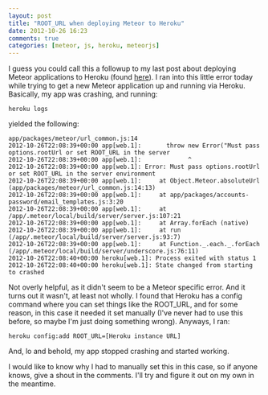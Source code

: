 ```yaml
---
layout: post
title: "ROOT_URL when deploying Meteor to Heroku"
date: 2012-10-26 16:23
comments: true
categories: [meteor, js, heroku, meteorjs] 
---
```

I guess you could call this a followup to my last post about deploying
Meteor applications to Heroku (found
[here](http://readmythings.com/blog/2012/10/18/deploying-meteor-to-heroku/)).
I ran into this little error today while trying to get a new Meteor
application up and running via Heroku. Basically, my app was crashing,
and running:
```
heroku logs
```
yielded the following:
```
app/packages/meteor/url_common.js:14
2012-10-26T22:08:39+00:00 app[web.1]:       throw new Error("Must pass options.rootUrl or set ROOT_URL in the server
2012-10-26T22:08:39+00:00 app[web.1]:             ^
2012-10-26T22:08:39+00:00 app[web.1]: Error: Must pass options.rootUrl or set ROOT_URL in the server environment
2012-10-26T22:08:39+00:00 app[web.1]:     at Object.Meteor.absoluteUrl (app/packages/meteor/url_common.js:14:13)
2012-10-26T22:08:39+00:00 app[web.1]:     at app/packages/accounts-password/email_templates.js:3:20
2012-10-26T22:08:39+00:00 app[web.1]:     at /app/.meteor/local/build/server/server.js:107:21
2012-10-26T22:08:39+00:00 app[web.1]:     at Array.forEach (native)
2012-10-26T22:08:39+00:00 app[web.1]:     at run (/app/.meteor/local/build/server/server.js:93:7)
2012-10-26T22:08:39+00:00 app[web.1]:     at Function._.each._.forEach (/app/.meteor/local/build/server/underscore.js:76:11)
2012-10-26T22:08:40+00:00 heroku[web.1]: Process exited with status 1
2012-10-26T22:08:40+00:00 heroku[web.1]: State changed from starting to crashed
```
Not overly helpful, as it didn't seem to be a Meteor specific error. And
it turns out it wasn't, at least not wholly. I found that Heroku has a
config command where you can set things like the ROOT_URL, and for some
reason, in this case it needed it set manually (I've never had to use
this before, so maybe I'm just doing something wrong). Anyways, I ran:
```
heroku config:add ROOT_URL=[Heroku instance URL]
```
And, lo and behold, my app stopped crashing and started working.

I would like to know why I had to manually set this in this case, so if
anyone knows, give a shout in the comments. I'll try and figure it out
on my own in the meantime.
